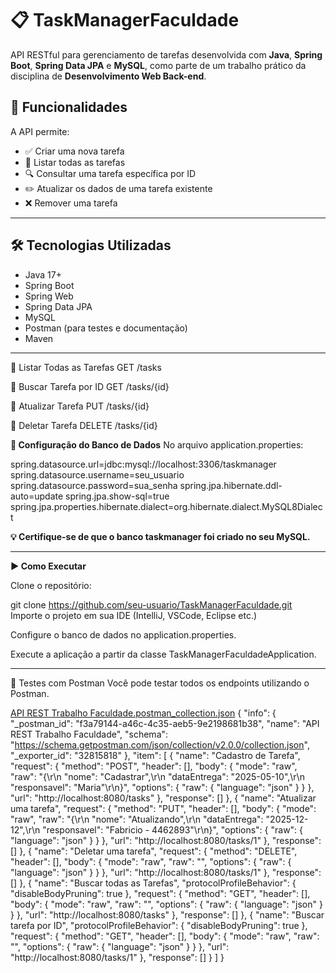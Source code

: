 # 📋 TaskManagerFaculdade

API RESTful para gerenciamento de tarefas desenvolvida com **Java**, **Spring Boot**, **Spring Data JPA** e **MySQL**, como parte de um trabalho prático da disciplina de **Desenvolvimento Web Back-end**.

## 🚀 Funcionalidades

A API permite:

- ✅ Criar uma nova tarefa
- 📄 Listar todas as tarefas
- 🔍 Consultar uma tarefa específica por ID
- ✏️ Atualizar os dados de uma tarefa existente
- ❌ Remover uma tarefa

---

## 🛠️ Tecnologias Utilizadas

- Java 17+
- Spring Boot
- Spring Web
- Spring Data JPA
- MySQL
- Postman (para testes e documentação)
- Maven

---

📌 Listar Todas as Tarefas
GET /tasks

📌 Buscar Tarefa por ID
GET /tasks/{id}

📌 Atualizar Tarefa
PUT /tasks/{id}

📌 Deletar Tarefa
DELETE /tasks/{id}

**🧾 Configuração do Banco de Dados**
No arquivo application.properties:

spring.datasource.url=jdbc:mysql://localhost:3306/taskmanager
spring.datasource.username=seu_usuario
spring.datasource.password=sua_senha
spring.jpa.hibernate.ddl-auto=update
spring.jpa.show-sql=true
spring.jpa.properties.hibernate.dialect=org.hibernate.dialect.MySQL8Dialect

**💡 Certifique-se de que o banco taskmanager foi criado no seu MySQL.**

---

**▶️ Como Executar**

Clone o repositório:

git clone https://github.com/seu-usuario/TaskManagerFaculdade.git
Importe o projeto em sua IDE (IntelliJ, VSCode, Eclipse etc.)

Configure o banco de dados no application.properties.

Execute a aplicação a partir da classe TaskManagerFaculdadeApplication.

---

🧪 Testes com Postman
Você pode testar todos os endpoints utilizando o Postman.

[API REST Trabalho Faculdade.postman_collection.json](https://github.com/user-attachments/files/20445197/API.REST.Trabalho.Faculdade.postman_collection.json)
{
	"info": {
		"_postman_id": "f3a79144-a46c-4c35-aeb5-9e2198681b38",
		"name": "API REST Trabalho Faculdade",
		"schema": "https://schema.getpostman.com/json/collection/v2.0.0/collection.json",
		"_exporter_id": "32815818"
	},
	"item": [
		{
			"name": "Cadastro de Tarefa",
			"request": {
				"method": "POST",
				"header": [],
				"body": {
					"mode": "raw",
					"raw": "{\r\n    \"nome\": \"Cadastrar\",\r\n    \"dataEntrega\": \"2025-05-10\",\r\n    \"responsavel\": \"Maria\"\r\n}",
					"options": {
						"raw": {
							"language": "json"
						}
					}
				},
				"url": "http://localhost:8080/tasks"
			},
			"response": []
		},
		{
			"name": "Atualizar uma tarefa",
			"request": {
				"method": "PUT",
				"header": [],
				"body": {
					"mode": "raw",
					"raw": "{\r\n    \"nome\": \"Atualizando\",\r\n    \"dataEntrega\": \"2025-12-12\",\r\n    \"responsavel\": \"Fabricio - 4462893\"\r\n}",
					"options": {
						"raw": {
							"language": "json"
						}
					}
				},
				"url": "http://localhost:8080/tasks/1"
			},
			"response": []
		},
		{
			"name": "Deletar uma tarefa",
			"request": {
				"method": "DELETE",
				"header": [],
				"body": {
					"mode": "raw",
					"raw": "",
					"options": {
						"raw": {
							"language": "json"
						}
					}
				},
				"url": "http://localhost:8080/tasks/1"
			},
			"response": []
		},
		{
			"name": "Buscar todas as Tarefas",
			"protocolProfileBehavior": {
				"disableBodyPruning": true
			},
			"request": {
				"method": "GET",
				"header": [],
				"body": {
					"mode": "raw",
					"raw": "",
					"options": {
						"raw": {
							"language": "json"
						}
					}
				},
				"url": "http://localhost:8080/tasks"
			},
			"response": []
		},
		{
			"name": "Buscar tarefa por ID",
			"protocolProfileBehavior": {
				"disableBodyPruning": true
			},
			"request": {
				"method": "GET",
				"header": [],
				"body": {
					"mode": "raw",
					"raw": "",
					"options": {
						"raw": {
							"language": "json"
						}
					}
				},
				"url": "http://localhost:8080/tasks/1"
			},
			"response": []
		}
	]
}
